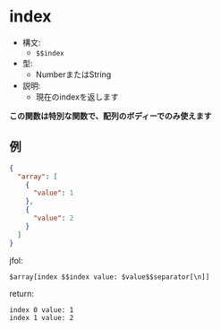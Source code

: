 # index
- 構文:
  - `$$index`
- 型:
  - NumberまたはString
- 説明:
  - 現在のindexを返します

**この関数は特別な関数で、配列のボディーでのみ使えます**

## 例
```json
{
  "array": [
    {
      "value": 1
    },
    {
      "value": 2
    }
  ]
}
```

jfol:
```
$array[index $$index value: $value$$separator[\n]]
```

return:
```
index 0 value: 1
index 1 value: 2
```